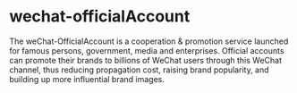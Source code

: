 # wechat-officialAccount
The weChat-OfficialAccount is a cooperation &amp; promotion service launched for famous persons, government, media and enterprises. Official accounts can promote their brands to billions of WeChat users through this WeChat channel, thus reducing propagation cost, raising brand popularity, and building up more influential brand images.
